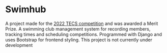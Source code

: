 # Swimhub
A project made for the [2022 TECS competition](https://software-engineering.ie/tecs-awards-2022/) and was awarded a Merit Prize.
A swimming club management system for recording members, tracking times and scheduling competitions.
Programmed with Django and uses Bootstrap for frontend styling.
This project is not currently under development
